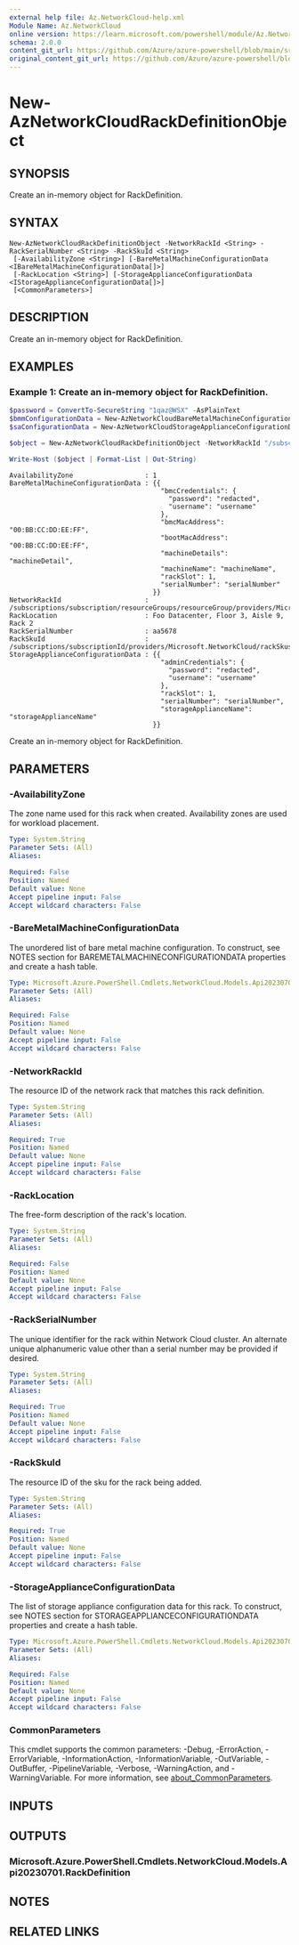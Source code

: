 ```yaml
---
external help file: Az.NetworkCloud-help.xml
Module Name: Az.NetworkCloud
online version: https://learn.microsoft.com/powershell/module/Az.NetworkCloud/new-AzNetworkCloudRackDefinitionObject
schema: 2.0.0
content_git_url: https://github.com/Azure/azure-powershell/blob/main/src/NetworkCloud/NetworkCloud/help/New-AzNetworkCloudRackDefinitionObject.md
original_content_git_url: https://github.com/Azure/azure-powershell/blob/main/src/NetworkCloud/NetworkCloud/help/New-AzNetworkCloudRackDefinitionObject.md
---
```


# New-AzNetworkCloudRackDefinitionObject

## SYNOPSIS
Create an in-memory object for RackDefinition.

## SYNTAX

```
New-AzNetworkCloudRackDefinitionObject -NetworkRackId <String> -RackSerialNumber <String> -RackSkuId <String>
 [-AvailabilityZone <String>] [-BareMetalMachineConfigurationData <IBareMetalMachineConfigurationData[]>]
 [-RackLocation <String>] [-StorageApplianceConfigurationData <IStorageApplianceConfigurationData[]>]
 [<CommonParameters>]
```

## DESCRIPTION
Create an in-memory object for RackDefinition.

## EXAMPLES

### Example 1: Create an in-memory object for RackDefinition.
```powershell
$password = ConvertTo-SecureString "1qaz@WSX" -AsPlainText
$bmmConfigurationData = New-AzNetworkCloudBareMetalMachineConfigurationDataObject -BmcCredentialsPassword $password -BmcCredentialsUsername "username" -BmcMacAddress "00:BB:CC:DD:EE:FF" -BootMacAddress "00:BB:CC:DD:EE:FF" -RackSlot 1 -SerialNumber "serialNumber" -MachineDetail "machineDetail" -MachineName "machineName"
$saConfigurationData = New-AzNetworkCloudStorageApplianceConfigurationDataObject -AdminCredentialsPassword $password -AdminCredentialsUsername "username" -RackSlot 1 -SerialNumber "serialNumber" -StorageApplianceName "storageApplianceName"

$object = New-AzNetworkCloudRackDefinitionObject -NetworkRackId "/subscriptions/subscriptionId/resourceGroups/resourceGroup/providers/Microsoft.Network/virtualNetworks/vNet/subnets/Subnet" -RackSerialNumber "aa5678" -RackSkuId "/subscriptions/subscriptionId/providers/Microsoft.NetworkCloud/rackSkus/VNearEdge1_Compute_DellR750_16C2M" -AvailabilityZone "1" -BareMetalMachineConfigurationData $bmmConfigurationData -RackLocation "Foo Datacenter, Floor 3, Aisle 9, Rack 2" -StorageApplianceConfigurationData $saConfigurationData

Write-Host ($object | Format-List | Out-String)
```

```output
AvailabilityZone                  : 1
BareMetalMachineConfigurationData : {{
                                      "bmcCredentials": {
                                        "password": "redacted",
                                        "username": "username"
                                      },
                                      "bmcMacAddress": "00:BB:CC:DD:EE:FF",
                                      "bootMacAddress": "00:BB:CC:DD:EE:FF",
                                      "machineDetails": "machineDetail",
                                      "machineName": "machineName",
                                      "rackSlot": 1,
                                      "serialNumber": "serialNumber"
                                    }}
NetworkRackId                     : /subscriptions/subscription/resourceGroups/resourceGroup/providers/Microsoft.Network/virtualNetworks/vNet/subnets/Subnet
RackLocation                      : Foo Datacenter, Floor 3, Aisle 9, Rack 2
RackSerialNumber                  : aa5678
RackSkuId                         : /subscriptions/subscriptionId/providers/Microsoft.NetworkCloud/rackSkus/VNearEdge1_Compute_DellR750_16C2M
StorageApplianceConfigurationData : {{
                                      "adminCredentials": {
                                        "password": "redacted",
                                        "username": "username"
                                      },
                                      "rackSlot": 1,
                                      "serialNumber": "serialNumber",
                                      "storageApplianceName": "storageApplianceName"
                                    }}
```

Create an in-memory object for RackDefinition.

## PARAMETERS

### -AvailabilityZone
The zone name used for this rack when created.
Availability zones are used for workload placement.

```yaml
Type: System.String
Parameter Sets: (All)
Aliases:

Required: False
Position: Named
Default value: None
Accept pipeline input: False
Accept wildcard characters: False
```

### -BareMetalMachineConfigurationData
The unordered list of bare metal machine configuration.
To construct, see NOTES section for BAREMETALMACHINECONFIGURATIONDATA properties and create a hash table.

```yaml
Type: Microsoft.Azure.PowerShell.Cmdlets.NetworkCloud.Models.Api20230701.IBareMetalMachineConfigurationData[]
Parameter Sets: (All)
Aliases:

Required: False
Position: Named
Default value: None
Accept pipeline input: False
Accept wildcard characters: False
```

### -NetworkRackId
The resource ID of the network rack that matches this rack definition.

```yaml
Type: System.String
Parameter Sets: (All)
Aliases:

Required: True
Position: Named
Default value: None
Accept pipeline input: False
Accept wildcard characters: False
```

### -RackLocation
The free-form description of the rack's location.

```yaml
Type: System.String
Parameter Sets: (All)
Aliases:

Required: False
Position: Named
Default value: None
Accept pipeline input: False
Accept wildcard characters: False
```

### -RackSerialNumber
The unique identifier for the rack within Network Cloud cluster.
An alternate unique alphanumeric value other than a serial number may be provided if desired.

```yaml
Type: System.String
Parameter Sets: (All)
Aliases:

Required: True
Position: Named
Default value: None
Accept pipeline input: False
Accept wildcard characters: False
```

### -RackSkuId
The resource ID of the sku for the rack being added.

```yaml
Type: System.String
Parameter Sets: (All)
Aliases:

Required: True
Position: Named
Default value: None
Accept pipeline input: False
Accept wildcard characters: False
```

### -StorageApplianceConfigurationData
The list of storage appliance configuration data for this rack.
To construct, see NOTES section for STORAGEAPPLIANCECONFIGURATIONDATA properties and create a hash table.

```yaml
Type: Microsoft.Azure.PowerShell.Cmdlets.NetworkCloud.Models.Api20230701.IStorageApplianceConfigurationData[]
Parameter Sets: (All)
Aliases:

Required: False
Position: Named
Default value: None
Accept pipeline input: False
Accept wildcard characters: False
```

### CommonParameters
This cmdlet supports the common parameters: -Debug, -ErrorAction, -ErrorVariable, -InformationAction, -InformationVariable, -OutVariable, -OutBuffer, -PipelineVariable, -Verbose, -WarningAction, and -WarningVariable. For more information, see [about_CommonParameters](http://go.microsoft.com/fwlink/?LinkID=113216).

## INPUTS

## OUTPUTS

### Microsoft.Azure.PowerShell.Cmdlets.NetworkCloud.Models.Api20230701.RackDefinition

## NOTES

## RELATED LINKS
